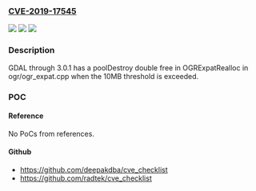 ### [CVE-2019-17545](https://cve.mitre.org/cgi-bin/cvename.cgi?name=CVE-2019-17545)
![](https://img.shields.io/static/v1?label=Product&message=n%2Fa&color=blue)
![](https://img.shields.io/static/v1?label=Version&message=n%2Fa&color=blue)
![](https://img.shields.io/static/v1?label=Vulnerability&message=n%2Fa&color=brighgreen)

### Description

GDAL through 3.0.1 has a poolDestroy double free in OGRExpatRealloc in ogr/ogr_expat.cpp when the 10MB threshold is exceeded.

### POC

#### Reference
No PoCs from references.

#### Github
- https://github.com/deepakdba/cve_checklist
- https://github.com/radtek/cve_checklist


